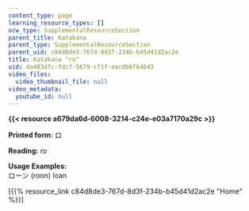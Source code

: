 ```yaml
---
content_type: page
learning_resource_types: []
ocw_type: SupplementalResourceSection
parent_title: Katakana
parent_type: SupplementalResourceSection
parent_uid: c84d8de3-767d-8d3f-234b-b45d41d2ac2e
title: Katakana "ro"
uid: da483dfc-fdcf-5679-cf1f-eacdb6f64643
video_files:
  video_thumbnail_file: null
video_metadata:
  youtube_id: null
---
```


**{{< resource a679da6d-6008-3214-c24e-e03a7170a29c >}}**

**Printed form:** ロ

**Reading:** ro

**Usage Examples:**  
ローン (roon) loan

\[{{% resource_link c84d8de3-767d-8d3f-234b-b45d41d2ac2e "Home" %}}\]